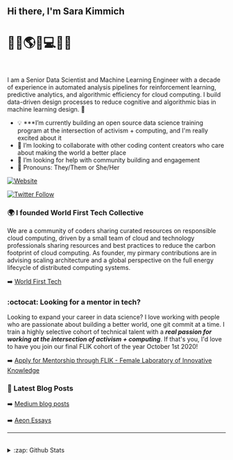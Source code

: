 ## Hi there, I'm Sara Kimmich 
# :signal_strength:✨:earth_americas:✨:computer:✨:globe_with_meridians:

<br />

I am a Senior Data Scientist and Machine Learning Engineer with a decade of experience in automated analysis pipelines for reinforcement learning, predictive analytics, and algorithmic efficiency for cloud computing. I build data-driven design processes to reduce cognitive and algorithmic bias in machine learning design.  👋

- :bulb: ***I’m currently building an open source data science training program at the intersection of activism + computing, and I'm really excited about it
- :busts_in_silhouette: I’m looking to collaborate with other coding content creators who care about making the world a better place
- :thought_balloon: I’m looking for help with community building and engagement 
- :ferris_wheel: Pronouns: They/Them or She/Her



[![Website](https://img.shields.io/website?label=sarakimmich.com&style=for-the-badge&url=https%3A%2F%2Fsarakimmich.com)](https://sarakimmich.com)

[![Twitter Follow](https://img.shields.io/twitter/follow/Kimmich_Compute?color=1DA1F2&logo=twitter&style=for-the-badge)](https://twitter.com/intent/follow?original_referer=https%3A%2F%2Fgithub.com%2FcodeSTACKr&screen_name=Kimmich_Compute)

### 🌍 I founded World First Tech Collective
We are a community of coders sharing curated resources on responsible cloud computing, driven by a small team of cloud and technology professionals sharing resources and best practices to reduce the carbon footprint of cloud computing. As founder, my pirmary contributions are in advising scaling architecture and a global perspective on the full energy lifecycle of distributed computing systems. 

➡️ [World First Tech](https://www.notion.so/worldfirsttech/Our-Mission-cd15795c34c548a8ab76185fecfabdb7)

### 	:octocat: Looking for a mentor in tech? 

Looking to expand your career in data science? I love working with people who are passionate about building a better world, one git commit at a time. I train a highly selective cohort of technical talent with a ***real passion for working at the intersection of activism + computing***. If that's you, I'd love to have you join our final FLIK cohort of the year October 1st 2020! 

➡️ [Apply for Mentorship through FLIK - Female Laboratory of Innovative Knowledge](https://portal.weareflik.com/)


### 📕 Latest Blog Posts

➡️ [Medium blog posts](https://medium.com/@sarakimmich)
<br />

➡️ [Aeon Essays](https://aeon.co/users/sara-kimmich)

---


<br />
<details>
  <summary>:zap: Github Stats</summary>

  <img align="left" alt="My Github Stats" src="https://github-readme-stats.codestackr.vercel.app/api?username=sarakimmich&show_icons=true&hide_border=true" />
<br />

---
[linkedin]: https://linkedin.com/in/sarakimmich
[website]: https://sarakimmich.com
[twitter]: https://twitter.com/Kimmich_Compute
[youtube]: https://youtube.com/sarakimmich
[instagram]: https://instagram.com/kimmichsara
[webdevplaylist]: https://www.linkedin.com/in/sarakimmich/
